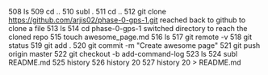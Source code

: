   508  ls
  509  cd ..
  510  subl .
  511  cd ..
  512  git clone https://github.com/arjis02/phase-0-gps-1.git
  		reached back to github to clone a file
  513  ls
  514  cd phase-0-gps-1
  		switched directory to reach the cloned repo
  515  touch awesome_page.md
  516  ls
  517  git remote -v
  518  git status
  519  git add .
  520  git commit -m "Create awesome page"
  521  git push origin master
  522  git checkout -b add-command-log
  523  ls
  524  subl README.md
  525  history
  526  history 20
  527  history 20 > README.md
